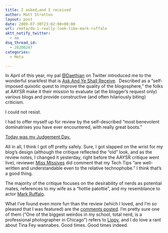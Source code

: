 ```yaml
---
title: I asked…and I received
author: Matt Stratton
layout: post
date: 2009-07-30T23:02:00+00:00
url: /meta/do-i-really-look-like-mark-ruffalo
aktt_notify_twitter:
  - no
dsq_thread_id:
  - 28200247
categories:
  - Meta

---
```

In April of this year, my pal <a href="http://twitter.com/daethian" target="_blank">@Daethian</a> on Twitter introduced me to the wonderful snarkfest that is <a href="http://iwillfuckingtearyouapart.blogspot.com/" target="_blank">Ask And Ye Shall Receive</a>.  Described as a &#8220;self-imposed quixotic quest to improve the quality of the blogosphere,&#8221; the folks at AAYSR make it their mission to evaluate (at the blogger&#8217;s request only) various blogs and provide constructive (and often hilariously biting) criticism.

I could not resist.

I had to offer myself up for review by the self-described &#8220;most benevolent dominatrixes you have ever encountered, with really great boots.&#8221;

<a href="http://iwillfuckingtearyouapart.blogspot.com/2009/07/eternal-sunshine-of-nerdy-mind.html" target="_blank">Today was my Judgement Day.</a>

All in all, I think I got off pretty safely. Sure, I got slapped on the wrist for my blog&#8217;s design (although the critique reflected the &#8220;old&#8221; look, and as the review notes, I changed it yesterday, right before the AAYSR critique went live), reviewer <a href="http://iwillfuckingtearyouapart.blogspot.com/search/label/Miss%20Missives" target="_blank">Miss Missives</a> did comment that my Tech Tips &#8220;are well-written and understandable even to the relative technophobe.&#8221; I think that&#8217;s a good thing.

The majority of the critique focuses on the desirability of nerds as potential mates, references to my wife as a &#8220;hottie patottie&#8221;, and my resemblance to actor <a href="http://www.imdb.com/name/nm0749263/" target="_blank">Mark Ruffalo</a>.

What I&#8217;ve found even more fun than the review (which I loved, and I&#8217;m so pleased that I was featured) are the <a href="https://www.blogger.com/comment.g?blogID=28050624&postID=8481642840423067181" target="_blank">comments posted</a>. I&#8217;m pretty sure one of them (&#8220;One of the biggest weirdos in my school, total nerd, is a professional photographer in Chicago&#8221;) refers to <a href="http://rentauskas.com/" target="_blank">Lippy</a>, and I do love a rant about Tina Fey wannabes. Good times. Good times indeed.